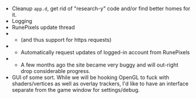 - Cleanup `app.d`, get rid of "research-y" code and/or find better homes for it.
- Logging
- RunePixels update thread
- - (and thus support for https requests)
- - Automatically request updates of logged-in account from RunePixels
- - A few months ago the site became very buggy and will out-right drop considerable progress.
- GUI of some sort. While we will be hooking OpenGL to fuck with shaders/vertices as well as overlay trackers, I'd like to have an interface separate from the game window for settings/debug.